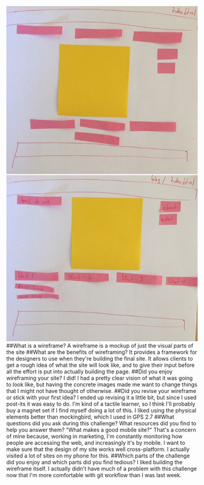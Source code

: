 ![blog index](./imgs/Blogindexframe.jpg "Blog/index.html wireframe")
![index](./imgs/Indexframe.jpg "Index.html wireframe")
##What is a wireframe?
A wireframe is a mockup of just the visual parts of the site
##What are the benefits of wireframing?
It provides a framework for the designers to use when they're building the final site. It allows clients to get a rough idea of what the site will look like, and to give their input before all the effort is put into actually building the page.
##Did you enjoy wireframing your site?
I did! I had a pretty clear vision of what it was going to look like, but having the concrete images made me want to change things that I might not have thought of otherwise.
##Did you revise your wireframe or stick with your first idea?
I ended up revising it a little bit, but since I used post-its it was easy to do. I'm kind of a tactile learner, so I think I'll probably buy a magnet set if I find myself doing a lot of this. I liked using the physical elements better than mockingbird, which I used in GPS 2.7
##What questions did you ask during this challenge? What resources did you find to help you answer them?
"What makes a good mobile site?" That's a concern of mine because, working in marketing, I'm constantly monitoring how people are accessing the web, and increasingly it's by mobile. I want to make sure that the design of my site works well cross-platform. I actually visited a lot of sites on my phone for this.
##Which parts of the challenge did you enjoy and which parts did you find tedious?
I liked building the wireframe itself. I actually didn't have much of a problem with this challenge now that I'm more comfortable with git workflow than I was last week.

